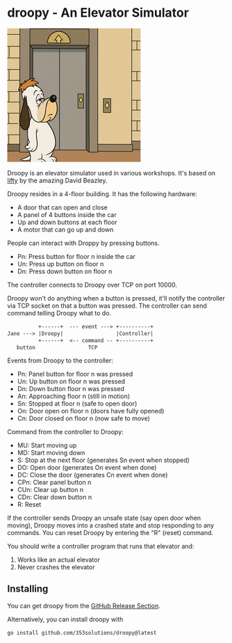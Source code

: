 # droopy - An Elevator Simulator

![](droopy.png)

Droopy is an elevator simulator used in various workshops.
It's based on [lifty][lifty] by the amazing David Beazley. 

Droopy resides in a 4-floor building. It has the following hardware:
- A door that can open and close
- A panel of 4 buttons inside the car
- Up and down buttons at each floor
- A motor that can go up and down

People can interact with Droppy by pressing buttons.
- Pn: Press button for floor n inside the car
- Un: Press up button on floor n
- Dn: Press down button on floor n

The controller connects to Droopy over TCP on port 10000.

Droopy won't do anything when a button is pressed,
it'll notify the controller via TCP socket on that a button was pressed.
The controller can send command telling Droopy what to do.


```
          +------+  --- event ---> +----------+
Jane ---> |Droopy|                 |Controller| 
          +------+  <-- command -- +----------+
   button                 TCP
```


Events from Droopy to the controller:

- Pn: Panel button for floor n was pressed
- Un: Up button on floor n was pressed
- Dn: Down button floor n was pressed
- An: Approaching floor n (still in motion)
- Sn: Stopped at floor n (safe to open door)
- On: Door open on floor n (doors have fully opened)
- Cn: Door closed on floor n (now safe to move)

Command from the controller to Droopy:

- MU: Start moving up
- MD: Start moving down
- S: Stop at the next floor (generates Sn event when stopped)
- DO: Open door (generates On event when done)
- DC: Close the door (generates Cn event when done)
- CPn: Clear panel button n
- CUn: Clear up button n
- CDn: Clear down button n
- R: Reset

If the controller sends Droopy an unsafe state (say open door when moving),
Droopy moves into a crashed state and stop responding to any commands.
You can reset Droopy by entering the "R" (reset) command.


You should write a controller program that runs that elevator and:
1. Works like an actual elevator
2. Never crashes the elevator

## Installing

You can get droopy from the [GitHub Release Section](https://github.com/353solutions/droopy/releases).

Alternatively, you can install droopy with

```
go install github.com/353solutions/droopy@latest
```


[lifty]: https://github.com/dabeaz/lifty
